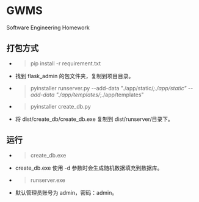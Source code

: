 # GWMS
Software Engineering Homework

## 打包方式
 * > pip install -r requirement.txt
 * 找到 flask_admin 的包文件夹，复制到项目目录。
 * > pyinstaller runserver.py --add-data "./app/static/*;./app/static" --add-data "./app/templates/*;./app/templates"
 * > pyinstaller create_db.py
 * 将 dist/create_db/create_db.exe 复制到 dist/runserver/目录下。

## 运行
 * > create_db.exe 
 * create_db.exe 使用 -d 参数时会生成随机数据填充到数据库。
 * > runserver.exe
 * 默认管理员账号为 admin，密码：admin。

